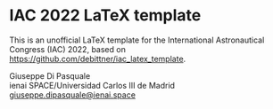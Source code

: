 # IAC 2022 LaTeX template

This is an unofficial LaTeX template for the International
Astronautical Congress (IAC) 2022, based on https://github.com/debittner/iac_latex_template.

Giuseppe Di Pasquale \
ienai SPACE/Universidad Carlos III de Madrid \
giuseppe.dipasquale@ienai.space
